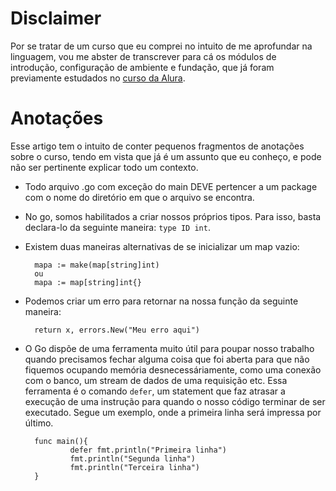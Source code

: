 # Disclaimer
Por se tratar de um curso que eu comprei no intuito de me aprofundar na linguagem, vou me abster de transcrever para cá os módulos de introdução, configuração de ambiente e fundação, que já foram previamente estudados no [curso da Alura](https://github.com/ropehapi/caderno/tree/main/Linguagens/Go/Alura).

# Anotações
Esse artigo tem o intuito de conter pequenos fragmentos de anotações sobre o curso, tendo em vista que já é um assunto que eu conheço, e pode não ser pertinente explicar todo um contexto.

- Todo arquivo .go com exceção do main DEVE pertencer a um package com o nome do diretório em que o arquivo se encontra.

- No go, somos habilitados a criar nossos próprios tipos. Para isso, basta declara-lo da seguinte maneira: `type ID int`.

- Existem duas maneiras alternativas de se inicializar um map vazio: 
        
        mapa := make(map[string]int)
        ou
        mapa := map[string]int{}

- Podemos criar um erro para retornar na nossa função da seguinte maneira:

        return x, errors.New("Meu erro aqui")

- O Go dispõe de uma ferramenta muito útil para poupar nosso trabalho quando precisamos fechar alguma coisa que foi aberta para que não fiquemos ocupando memória desnecessáriamente, como uma conexão com o banco, um stream de dados de uma requisição etc. Essa ferramenta é o comando `defer`, um statement que faz atrasar a execução de uma instrução para quando o nosso código terminar de ser executado. Segue um exemplo, onde a primeira linha será impressa por último.

        func main(){
                defer fmt.println("Primeira linha")
                fmt.println("Segunda linha")
                fmt.println("Terceira linha")
        }
